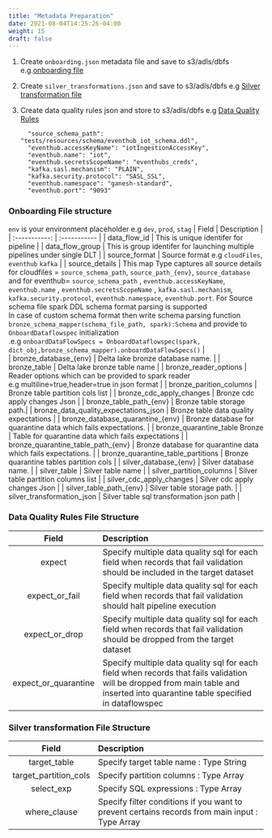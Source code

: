 ```yaml
---
title: "Metadata Preparation"
date: 2021-08-04T14:25:26-04:00
weight: 15
draft: false
---
```


1. Create ```onboarding.json``` metadata file and save to s3/adls/dbfs e.g.[onboarding file](https://github.com/databricks/dlt-meta/blob/main/examples/onboarding.json)
2. Create ```silver_transformations.json``` and save to s3/adls/dbfs e.g [Silver transformation file](https://github.com/databricks/dlt-meta/blob/main/examples/silver_transformations.json)
3. Create data quality rules json and store to s3/adls/dbfs e.g [Data Quality Rules](https://github.com/databricks/dlt-meta/tree/main/examples/dqe/customers/bronze_data_quality_expectations.json)

         "source_schema_path": "tests/resources/schema/eventhub_iot_schema.ddl",
         "eventhub.accessKeyName": "iotIngestionAccessKey",
         "eventhub.name": "iot",
         "eventhub.secretsScopeName": "eventhubs_creds",
         "kafka.sasl.mechanism": "PLAIN",
         "kafka.security.protocol": "SASL_SSL",
         "eventhub.namespace": "ganesh-standard",
         "eventhub.port": "9093"

### Onboarding File structure
`env` is your environment placeholder e.g `dev`, `prod`, `stag`
| Field | Description |
| :-----------: | :----------- |
| data_flow_id | This is unique identifer for pipeline |
| data_flow_group | This is group identifer for launching multiple pipelines under single DLT |
| source_format | 	Source format e.g `cloudFiles`, `eventhub` `kafka` |
| source_details | This map Type captures all source details for cloudfiles = `source_schema_path`, `source_path_{env}`, `source_database` and for eventhub= `source_schema_path` , `eventhub.accessKeyName`, `eventhub.name` , `eventhub.secretsScopeName` , `kafka.sasl.mechanism`, `kafka.security.protocol`, `eventhub.namespace`, `eventhub.port`. For Source schema file spark DDL schema format parsing is supported <br> In case of custom schema format then write schema parsing function `bronze_schema_mapper(schema_file_path, spark):Schema` and provide to `OnboardDataflowspec` initialization <br> .e.g `onboardDataFlowSpecs = OnboardDataflowspec(spark, dict_obj,bronze_schema_mapper).onboardDataFlowSpecs()`   |         
| bronze_database_{env} | 	Delta lake bronze database name. |
| bronze_table | 	Delta lake bronze table name |
| bronze_reader_options | 	Reader options which can be provided to spark reader <br> e.g multiline=true,header=true in json format |
| bronze_parition_columns | 	Bronze table partition cols list |
| bronze_cdc_apply_changes | 	Bronze cdc apply changes Json |
| bronze_table_path_{env} | 	Bronze table storage path.|
| bronze_data_quality_expectations_json | 	Bronze table data quality expectations |
| bronze_database_quarantine_{env} | 	Bronze database for quarantine data which fails expectations. |
| bronze_quarantine_table	Bronze |  Table for quarantine data which fails expectations |
| bronze_quarantine_table_path_{env} | 	Bronze database for quarantine data which fails expectations. |
| bronze_quarantine_table_partitions | 	Bronze quarantine tables partition cols |
| silver_database_{env} | 	Silver database name. |
| silver_table | 	Silver table name |
| silver_partition_columns | 	Silver table partition columns list |
| silver_cdc_apply_changes | 	Silver cdc apply changes Json |
| silver_table_path_{env} | 	Silver table storage path. |
| silver_transformation_json | 	Silver table sql transformation json path |


### Data Quality Rules File Structure
| Field | Description |
| :-----------: | :----------- |
| expect | Specify multiple data quality sql for each field when records that fail validation should be included in the target dataset| 
| expect_or_fail  | Specify multiple data quality sql for each field when records that fail validation should halt pipeline execution |
| expect_or_drop  | Specify multiple data quality sql for each field when records that fail validation should be dropped from the target dataset |
| expect_or_quarantine  | Specify multiple data quality sql for each field when records that fails validation will be dropped from main table and inserted into quarantine table specified in dataflowspec  |

### Silver transformation File Structure
| Field | Description |
| :-----------: | :----------- |
| target_table | Specify target table name : Type String | 
| target_partition_cols  | Specify partition columns : Type Array |
| select_exp | Specify SQL expressions : Type Array | 
| where_clause  | Specify filter conditions if you want to prevent certains records from main input : Type Array |